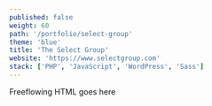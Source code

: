 ```yaml
---
published: false
weight: 60
path: '/portfolio/select-group'
theme: 'blue'
title: 'The Select Group'
website: 'https://www.selectgroup.com'
stack: ['PHP', 'JavaScript', 'WordPress', 'Sass']
---
```


Freeflowing HTML goes here
